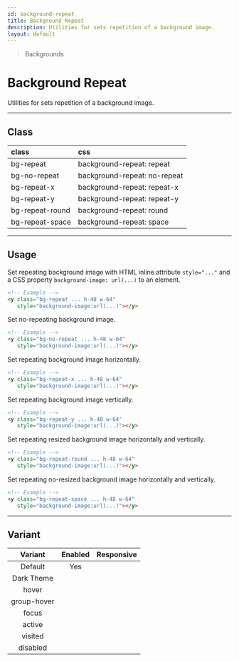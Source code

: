 ```yaml
---
id: background-repeat
title: Background Repeat
description: Utilities for sets repetition of a background image.
layout: default
---
```


> Backgrounds

# Background Repeat

Utilities for sets repetition of a background image.

---

## Class

| <span class="px-3 py-1 text-white bg-charcoal-100 rounded-full">class</span> | <span class="px-3 py-1 text-white bg-charcoal-100 rounded-full">css</span> |
|:--|:--|
| bg-repeat | background-repeat: repeat |
| bg-no-repeat | background-repeat: no-repeat |
| bg-repeat-x | background-repeat: repeat-x |
| bg-repeat-y | background-repeat: repeat-y |
| bg-repeat-round | background-repeat: round |
| bg-repeat-space | background-repeat: space |

---

## Usage

Set repeating background image with HTML inline attribute `style="..."` and a CSS property `background-image: url(...)` to an element.

<y class="my-2 mx-auto w-64 bg-red-200">
  <y class="h-48 w-64 bg-repeat" style="background-image:url(https://picsum.photos/80?=1)"></y>
</y>

```html
<!-- Example -->
<y class="bg-repeat ... h-48 w-64"
   style="background-image:url(...)"></y>
```

Set no-repeating background image.

<y class="my-2 mx-auto w-64 bg-red-200">
  <y class="h-48 w-64 bg-no-repeat" style="background-image:url(https://picsum.photos/80?=1)"></y>
</y>

```html
<!-- Example -->
<y class="bg-no-repeat ... h-48 w-64"
   style="background-image:url(...)"></y>
```

Set repeating background image horizontally.

<y class="my-2 mx-auto w-64 bg-red-200">
  <y class="h-48 w-64 bg-repeat-x" style="background-image:url(https://picsum.photos/80?=1)"></y>
</y>

```html
<!-- Example -->
<y class="bg-repeat-x ... h-48 w-64"
   style="background-image:url(...)"></y>
```

Set repeating background image vertically.

<y class="my-2 mx-auto w-64 bg-red-200">
  <y class="h-48 w-64 bg-repeat-y" style="background-image:url(https://picsum.photos/80?=1)"></y>
</y>

```html
<!-- Example -->
<y class="bg-repeat-y ... h-48 w-64"
   style="background-image:url(...)"></y>
```

Set repeating resized background image horizontally and vertically.

<y class="my-2 mx-auto w-64 bg-red-200">
  <y class="h-48 w-64 bg-repeat-round" style="background-image:url(https://picsum.photos/80?=1)"></y>
</y>

```html
<!-- Example -->
<y class="bg-repeat-round ... h-48 w-64"
   style="background-image:url(...)"></y>
```

Set repeating no-resized background image horizontally and vertically.

<y class="my-2 mx-auto w-64 bg-red-200">
  <y class="h-48 w-64 bg-repeat-space" style="background-image:url(https://picsum.photos/80?=1)"></y>
</y>

```html
<!-- Example -->
<y class="bg-repeat-space ... h-48 w-64"
   style="background-image:url(...)"></y>
```

---

## Variant

| <span class="font-semibold underline">Variant</span> | <span class="font-semibold underline">Enabled</span> | <span class="font-semibold underline">Responsive</span> |
|:-:|:-:|:-:|
| Default | Yes | |
| Dark Theme | | |
| hover| | |
| group-hover | | |
| focus | | |
| active | | |
| visited | | |
| disabled | | |